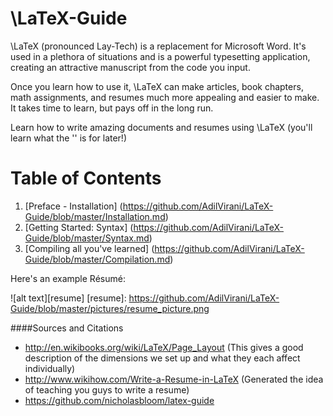 # \LaTeX-Guide

\LaTeX (pronounced Lay-Tech) is a replacement for Microsoft Word. It's used in a plethora of situations and is a powerful typesetting application, creating an attractive manuscript from the code you input.

Once you learn how to use it, \LaTeX can make articles, book chapters, math assignments, and resumes much more appealing and easier to make. It takes time to learn, but pays off in the long run.

Learn how to write amazing documents and resumes using \LaTeX (you'll learn what the '\' is for later!)

# Table of Contents

1. [Preface - Installation] (https://github.com/AdilVirani/LaTeX-Guide/blob/master/Installation.md)
2. [Getting Started: Syntax] (https://github.com/AdilVirani/LaTeX-Guide/blob/master/Syntax.md)
3. [Compiling all you've learned] (https://github.com/AdilVirani/LaTeX-Guide/blob/master/Compilation.md)

Here's an example Résumé:

![alt text][resume]
[resume]: https://github.com/AdilVirani/LaTeX-Guide/blob/master/pictures/resume_picture.png

####Sources and Citations 

* http://en.wikibooks.org/wiki/LaTeX/Page_Layout (This gives a good description of the dimensions we set up and what they each affect individually)
* http://www.wikihow.com/Write-a-Resume-in-LaTeX (Generated the idea of teaching you guys to write a resume)
* https://github.com/nicholasbloom/latex-guide
